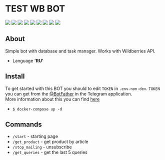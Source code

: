 # TEST WB BOT 
![](https://img.shields.io/badge/Python-v3.10-green) ![](https://img.shields.io/badge/Aiogram-v3.0-blue) ![](https://img.shields.io/badge/SQLAlchemy-v2.0-brown) ![](https://img.shields.io/badge/PostgreSQL-v16-blue) 
![](https://img.shields.io/badge/Alembic-brown) ![](https://img.shields.io/badge/Celery-green) ![](https://img.shields.io/badge/Redis-red) ![](https://img.shields.io/badge/flower-yellow) ![](https://img.shields.io/badge/Docker-blue) 

## About
Simple bot with database and task manager. Works with Wildberries API.
* Language **'RU'**

## Install
To get started with this BOT you should to edit `TOKEN` in `.env-non-dev`.
`TOKEN` you can get from the [@BotFather](https://t.me/BotFather) in the Telegram application.  
More information about this you can find [here](https://core.telegram.org/bots/tutorial)  

* `$ docker-compose up -d`

## Commands
* `/start` - starting page
* `/get_product` - get product by article
* `/stop_mailing` - unsubscribe 
* `/get_queries` - get the last 5 queries
